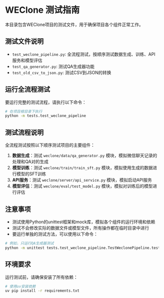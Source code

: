 # WEClone 测试指南

本目录包含WEClone项目的测试文件，用于确保项目各个组件正常工作。

## 测试文件说明

- `test_weclone_pipeline.py`: 全流程测试，按顺序测试数据生成、训练、API服务和模型评估
- `test_qa_generator.py`: 测试QA生成器功能
- `test_old_csv_to_json.py`: 测试CSV到JSON的转换

## 运行全流程测试

要运行完整的测试流程，请执行以下命令：

```bash
# 在项目根目录下执行
python -m tests.test_weclone_pipeline
```

## 测试流程说明

全流程测试按照以下顺序测试项目的主要组件：

1. **数据生成**：测试 `weclone/data/qa_generator.py` 模块，模拟微信聊天记录的处理和QA对的生成
2. **模型训练**：测试 `weclone/train/train_sft.py` 模块，模拟使用生成的数据进行模型的SFT训练
3. **API服务**：测试 `weclone/server/api_service.py` 模块，模拟启动API服务
4. **模型评估**：测试 `weclone/eval/test_model.py` 模块，模拟对训练后的模型进行评估

## 注意事项

- 测试使用Python的unittest框架和mock库，模拟各个组件的运行环境和依赖
- 测试不会修改实际的数据文件或模型文件，所有操作都在临时目录中进行
- 要运行单独的测试方法，可以使用以下命令：

```bash
# 例如，只运行QA生成器测试
python -m unittest tests.test_weclone_pipeline.TestWeclonePipeline.test_qa_generator
```

## 环境要求

运行测试前，请确保安装了所有依赖：

```bash
# 使用uv安装依赖
uv pip install -r requirements.txt
``` 